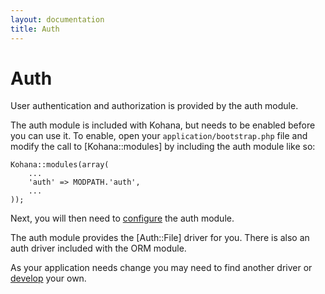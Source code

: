 ```yaml
---
layout: documentation
title: Auth
---
```

# Auth

User authentication and authorization is provided by the auth module.

The auth module is included with Kohana, but needs to be enabled before you can use it. To enable, open your `application/bootstrap.php` file and modify the call to [Kohana::modules] by including the auth module like so:

~~~
Kohana::modules(array(
	...
	'auth' => MODPATH.'auth',
	...
));
~~~

Next, you will then need to [configure](config) the auth module.

The auth module provides the [Auth::File] driver for you. There is also an auth driver included with the ORM module.

As your application needs change you may need to find another driver or [develop](driver/develop) your own.
